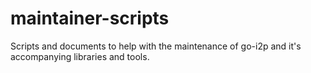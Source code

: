 # maintainer-scripts
Scripts and documents to help with the maintenance of go-i2p and it's accompanying libraries and tools.
